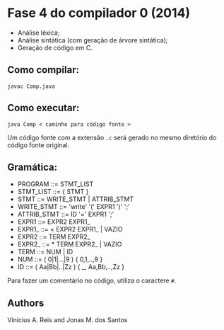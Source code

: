 Fase 4 do compilador 0 (2014)
============================
* Análise léxica;
* Análise sintática (com geração de árvore sintática);
* Geração de código em C.

Como compilar:
-------------
`javac Comp.java`

Como executar:
--------------
`java Comp < caminho para código fonte >`

Um código fonte com a extensão `.c` será gerado no mesmo diretório do
código fonte original.

Gramática:
----------
 * PROGRAM	::= STMT_LIST
 * STMT_LIST	::= { STMT }
 * STMT 	::=  WRITE_STMT | ATTRIB_STMT 
 * WRITE_STMT	::= 'write' '(' EXPR1 ')' ';'
 * ATTRIB_STMT	::= ID '=' EXPR1 ';'
 * EXPR1	::= EXPR2 EXPR1_
 * EXPR1_	::= + EXPR2 EXPR1_ | VAZIO
 * EXPR2	::= TERM EXPR2_
 * EXPR2_	::= * TERM EXPR2_  | VAZIO
 * TERM		::= NUM | ID
 * NUM		::= ( 0|1|...|9 ) { 0,1,..,9 }
 * ID		::= ( Aa|Bb|..|Zz ) { _, Aa,Bb,..,Zz }

Para fazer um comentário no código, utiliza o caractere `#`.

Authors
-------
Vinícius A. Reis and Jonas M. dos Santos

